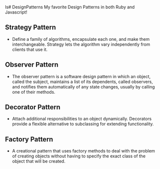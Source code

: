 ls# DesignPatterns
My favorite Design Patterns in both Ruby and Javascript!

## Strategy Pattern
- Define a family of algorithms, encapsulate each one, and make them interchangeable. Strategy lets the algorithm vary independently from clients that use it.

## Observer Pattern 
- The observer pattern is a software design pattern in which an object, called the subject, maintains a list of its dependents, called observers, and notifies them automatically of any state changes, usually by calling one of their methods. 

## Decorator Pattern
- Attach additional responsibilities to an object dynamically. Decorators provide a flexible alternative to subclassing for extending functionality.

## Factory Pattern
- A creational pattern that uses factory methods to deal with the problem of creating objects without having to specify the exact class of the object that will be created.